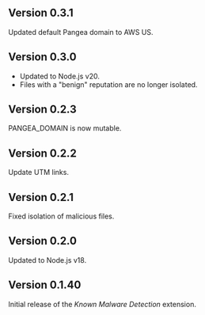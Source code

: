 ## Version 0.3.1

Updated default Pangea domain to AWS US.

## Version 0.3.0

- Updated to Node.js v20.
- Files with a "benign" reputation are no longer isolated.

## Version 0.2.3

PANGEA_DOMAIN is now mutable.

## Version 0.2.2

Update UTM links.

## Version 0.2.1

Fixed isolation of malicious files.

## Version 0.2.0

Updated to Node.js v18.

## Version 0.1.40

Initial release of the _Known Malware Detection_ extension.

